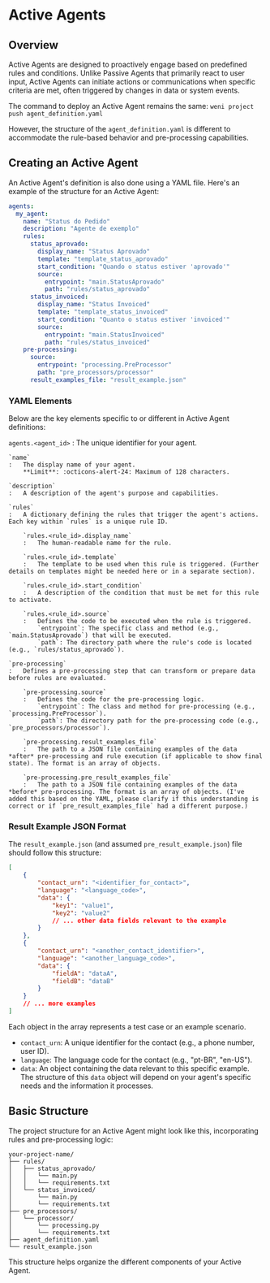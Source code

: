 # Active Agents

## Overview

Active Agents are designed to proactively engage based on predefined rules and conditions. Unlike Passive Agents that primarily react to user input, Active Agents can initiate actions or communications when specific criteria are met, often triggered by changes in data or system events.

The command to deploy an Active Agent remains the same:
`weni project push agent_definition.yaml`

However, the structure of the `agent_definition.yaml` is different to accommodate the rule-based behavior and pre-processing capabilities.

## Creating an Active Agent

An Active Agent's definition is also done using a YAML file. Here's an example of the structure for an Active Agent:

```yaml title="agent_definition.yaml"
agents:
  my_agent:
    name: "Status do Pedido"
    description: "Agente de exemplo"
    rules:
      status_aprovado:
        display_name: "Status Aprovado"
        template: "template_status_aprovado"
        start_condition: "Quando o status estiver 'aprovado'"
        source:
          entrypoint: "main.StatusAprovado"
          path: "rules/status_aprovado"
      status_invoiced:
        display_name: "Status Invoiced"
        template: "template_status_invoiced"
        start_condition: "Quanto o status estiver 'invoiced'"
        source:
          entrypoint: "main.StatusInvoiced"
          path: "rules/status_invoiced"
    pre-processing:
      source:
        entrypoint: "processing.PreProcessor"
        path: "pre_processors/processor"
      result_examples_file: "result_example.json"
```

### YAML Elements

Below are the key elements specific to or different in Active Agent definitions:

`agents.<agent_id>`
:    The unique identifier for your agent.

    `name`
    :   The display name of your agent.  
        **Limit**: :octicons-alert-24: Maximum of 128 characters.

    `description`
    :   A description of the agent's purpose and capabilities.

    `rules`
    :   A dictionary defining the rules that trigger the agent's actions. Each key within `rules` is a unique rule ID.

        `rules.<rule_id>.display_name`
        :   The human-readable name for the rule.

        `rules.<rule_id>.template`
        :   The template to be used when this rule is triggered. (Further details on templates might be needed here or in a separate section).

        `rules.<rule_id>.start_condition`
        :   A description of the condition that must be met for this rule to activate.

        `rules.<rule_id>.source`
        :   Defines the code to be executed when the rule is triggered.
            `entrypoint`: The specific class and method (e.g., `main.StatusAprovado`) that will be executed.
            `path`: The directory path where the rule's code is located (e.g., `rules/status_aprovado`).

    `pre-processing`
    :   Defines a pre-processing step that can transform or prepare data before rules are evaluated.

        `pre-processing.source`
        :   Defines the code for the pre-processing logic.
            `entrypoint`: The class and method for pre-processing (e.g., `processing.PreProcessor`).
            `path`: The directory path for the pre-processing code (e.g., `pre_processors/processor`).

        `pre-processing.result_examples_file`
        :   The path to a JSON file containing examples of the data *after* pre-processing and rule execution (if applicable to show final state). The format is an array of objects.

        `pre-processing.pre_result_examples_file`
        :   The path to a JSON file containing examples of the data *before* pre-processing. The format is an array of objects. (I've added this based on the YAML, please clarify if this understanding is correct or if `pre_result_examples_file` had a different purpose.)


### Result Example JSON Format

The `result_example.json` (and assumed `pre_result_example.json`) file should follow this structure:

```json title="result_example.json"
[
    {
        "contact_urn": "<identifier_for_contact>",
        "language": "<language_code>",
        "data": {
            "key1": "value1",
            "key2": "value2"
            // ... other data fields relevant to the example
        }
    },
    {
        "contact_urn": "<another_contact_identifier>",
        "language": "<another_language_code>",
        "data": {
            "fieldA": "dataA",
            "fieldB": "dataB"
        }
    }
    // ... more examples
]
```
Each object in the array represents a test case or an example scenario.
- `contact_urn`: A unique identifier for the contact (e.g., a phone number, user ID).
- `language`: The language code for the contact (e.g., "pt-BR", "en-US").
- `data`: An object containing the data relevant to this specific example. The structure of this `data` object will depend on your agent's specific needs and the information it processes.

## Basic Structure

The project structure for an Active Agent might look like this, incorporating rules and pre-processing logic:

```
your-project-name/
├── rules/
│   ├── status_aprovado/
│   │   └── main.py
│   │   └── requirements.txt
│   └── status_invoiced/
│       └── main.py
│       └── requirements.txt
├── pre_processors/
│   └── processor/
│       └── processing.py
│       └── requirements.txt
├── agent_definition.yaml
└── result_example.json 
```

This structure helps organize the different components of your Active Agent. 